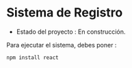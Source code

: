 <h1>Sistema de Registro</h1>

- Estado del proyecto : En construcción.

Para ejecutar el sistema, debes poner :

```npm install react ```
